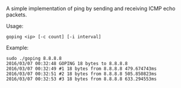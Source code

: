 A simple implementation of ping by sending and receiving ICMP echo packets.

Usage:

	goping <ip> [-c count] [-i interval]

Example:

    sudo ./goping 8.8.8.8
    2016/03/07 00:32:48 GOPING 18 bytes to 8.8.8.8
    2016/03/07 00:32:49 #1 18 bytes from 8.8.8.8 479.674743ms
    2016/03/07 00:32:51 #2 18 bytes from 8.8.8.8 505.850823ms
    2016/03/07 00:32:53 #3 18 bytes from 8.8.8.8 633.294553ms
